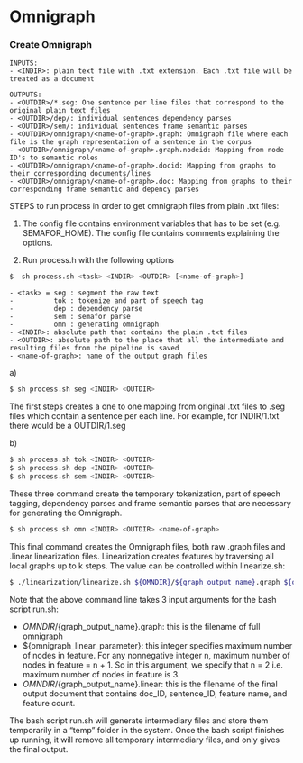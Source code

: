 
# Omnigraph

### Create Omnigraph

	INPUTS:
	- <INDIR>: plain text file with .txt extension. Each .txt file will be treated as a document
 
	OUTPUTS:
	- <OUTDIR>/*.seg: One sentence per line files that correspond to the original plain text files
	- <OUTDIR>/dep/: individual sentences dependency parses
	- <OUTDIR>/sem/: individual sentences frame semantic parses
	- <OUTDIR>/omnigraph/<name-of-graph>.graph: Omnigraph file where each file is the graph representation of a sentence in the corpus
	- <OUTDIR>/omnigraph/<name-of-graph>.graph.nodeid: Mapping from node ID's to semantic roles
	- <OUTDIR>/omnigraph/<name-of-graph>.docid: Mapping from graphs to their corresponding documents/lines
	- <OUTDIR>/omnigraph/<name-of-graph>.doc: Mapping from graphs to their corresponding frame semantic and depency parses


STEPS to run process in order to get omnigraph files from plain .txt files:

1) The config file contains environment variables that has to be set (e.g. SEMAFOR_HOME). The config file contains comments explaining the options.

2) Run process.h with the following options

```sh
$  sh process.sh <task> <INDIR> <OUTDIR> [<name-of-graph>]
```


	- <task> = seg : segment the raw text
	-	       tok : tokenize and part of speech tag
	-	       dep : dependency parse
	-	       sem : semafor parse
	-	       omn : generating omnigraph
	- <INDIR>: absolute path that contains the plain .txt files
	- <OUTDIR>: absolute path to the place that all the intermediate and resulting files from the pipeline is saved
	- <name-of-graph>: name of the output graph files


a)
```sh
$ sh process.sh seg <INDIR> <OUTDIR>
```

The first steps creates a one to one mapping from original .txt files to .seg files which contain a sentence per each line.
For example, for INDIR/1.txt there would be a OUTDIR/1.seg

b)
```sh
$ sh process.sh tok <INDIR> <OUTDIR>
$ sh process.sh dep <INDIR> <OUTDIR>
$ sh process.sh sem <INDIR> <OUTDIR>
```

These three command create the temporary tokenization, part of speech tagging, dependency parses and frame semantic parses that are necessary for generating the Omnigraph. 

```sh
$ sh process.sh omn <INDIR> <OUTDIR> <name-of-graph>
```
This final command creates the Omnigraph files, both raw .graph files and .linear linearization files. Linearization creates features by traversing all local graphs up to k steps. The value can be controlled within linearize.sh:
```sh
$ ./linearization/linearize.sh ${OMNDIR}/${graph_output_name}.graph ${omnigraph_linear_parameter} ${OMNDIR}/${graph_output_name}.linear
```
Note that the above command line takes 3 input arguments for the bash script run.sh:

- ${OMNDIR}/${graph_output_name}.graph: this is the filename of full omnigraph
- ${omnigraph_linear_parameter}: this integer specifies maximum number of nodes in feature. For any nonnegative integer n, maximum number of nodes in feature = n + 1. So in this argument, we specify that n = 2 i.e. maximum number of nodes in feature is 3.
- ${OMNDIR}/${graph_output_name}.linear: this is the filename of the final output document that contains doc_ID, sentence_ID, feature name, and feature count.

The bash script run.sh will generate intermediary files and store them temporarily in a “temp” folder in the system. Once the bash script finishes up running, it will remove all temporary intermediary files, and only gives the final output.

